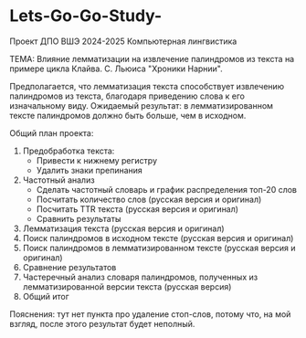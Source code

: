 # Lets-Go-Go-Study-
Проект ДПО ВШЭ 2024-2025 Компьютерная лингвистика

ТЕМА: Влияние лемматизации на извлечение палиндромов из текста на примере цикла Клайва. С. Льюиса "Хроники Нарнии".

Предполагается, что лемматизация текста способствует извлечению палиндромов из текста, благодаря приведению слова к его изначальному виду. 
Ожидаемый результат: в лемматизированном тексте палиндромов должно быть больше, чем в исходном. 

Общий план проекта:
1. Предобработка текста:
	- Привести к нижнему регистру
	- Удалить знаки препинания
2. Частотный анализ
   	- Сделать частотный словарь и график распределения топ-20 слов
	- Посчитать количество слов (русская версия и оригинал)
	- Посчитать TTR текста (русская версия и оригинал)
	- Сравнить результаты
4. Лемматизация текста (русская версия и оригинал)
5. Поиск палиндромов в исходном тексте (русская версия и оригинал)
6. Поиск палиндромов в лемматизированном тексте (русская версия и оригинал)
7. Сравнение результатов
8. Частеречный анализ словаря палиндромов, полученных из лемматизированной версии текста (русская версия)
9. Общий итог

Пояснения: тут нет пункта про удаление стоп-слов, потому что, на мой взгляд, после этого результат будет неполный.
